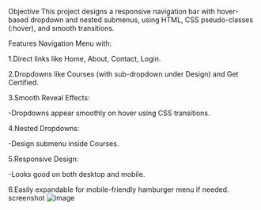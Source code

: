 Objective
This project designs a responsive navigation bar with hover-based dropdown and nested submenus, using HTML, CSS pseudo-classes (:hover), and smooth transitions.

Features
Navigation Menu with:

1.Direct links like Home, About, Contact, Login.

2.Dropdowns like Courses (with sub-dropdown under Design) and Get Certified.

3.Smooth Reveal Effects:

-Dropdowns appear smoothly on hover using CSS transitions.

4.Nested Dropdowns:

-Design submenu inside Courses.

5.Responsive Design:

-Looks good on both desktop and mobile.

6.Easily expandable for mobile-friendly hamburger menu if needed.
screenshot
![image](https://github.com/user-attachments/assets/cb1ce825-7779-4329-a238-66e1b13de1b1)


